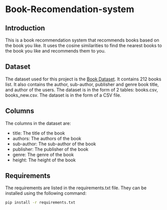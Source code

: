 # Book-Recomendation-system

## Introduction

This is a book recommendation system that recommends books based on the book you like. It uses the cosine similarities to find the nearest books to the book you like and recommends them to you.


## Dataset

The dataset used for this project is the [Book Dataset](https://gist.github.com/jaidevd/23aef12e9bf56c618c41). It contains 212 books list. It also contains the author, sub-author, publisher and genre book title, and author of the users. The dataset is in the form of 2 tables: books.csv, books_new.csv. The dataset is in the form of a CSV file.

## Columns

The columns in the dataset are:

- title: The title of the book
- authors: The authors of the book
- sub-author: The sub-author of the book
- publisher: The publisher of the book
- genre: The genre of the book
- height: The height of the book




## Requirements

The requirements are listed in the requirements.txt file. They can be installed using the following command:

```bash
pip install -r requirements.txt
```


